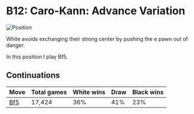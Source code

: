 # B12: Caro-Kann: Advance Variation

![Position](https://chessboardimage.com/rnbqkbnr/pp2pppp/2p5/3pP3/3P4/8/PPP2PPP/RNBQKBNR.png)

White avoids exchanging their strong center by pushing the e pawn out of
danger.

In this position I play Bf5.

## Continuations

Move                                                        | Total games | White wins | Draw | Black wins
------------------------------------------------------------|-------------|------------|------|-----------
[Bf5](rn1qkbnr-pp2pppp-2p5-3pPb2-3P4-8-PPP2PPP-RNBQKBNR.md) | 17,424      | 36%        | 41%  | 23%


